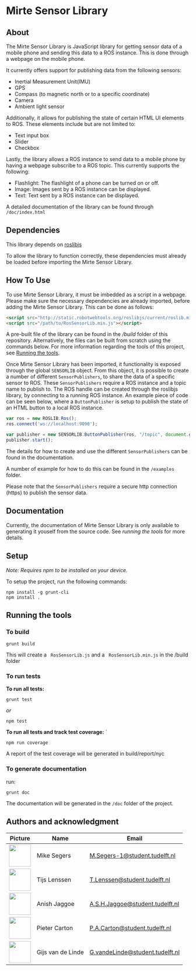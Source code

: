 # Mirte Sensor Library

## About 

The Mirte Sensor Library is JavaScript library for getting sensor data of a mobile phone and sending this data to a ROS instance. This is done through a webpage on the mobile phone.

It currently offers support for publishing data from the following sensors:
- Inertial Measurement Unit(IMU)
- GPS
- Compass (to magnetic north or to a specific coordinate)
- Camera
- Ambient light sensor 

Additionally, it allows for publishing the state of certain HTML UI elements to ROS. These elements include but are not limited to:
- Text input box
- Slider
- Checkbox

Lastly, the library allows a ROS instance to send data to a mobile phone by having a webpage subscribe to a ROS topic. This currently supports the following:
- Flashlight: The flashlight of a phone can be turned on or off.
- Image: Images sent by a ROS instance can be displayed.
- Text: Text sent by a ROS instance can be displayed.

A detailed documentation of the library can be found through `/doc/index.html`
## Dependencies

This library depends on [roslibjs](https://github.com/RobotWebTools/roslibjs "RosLibJs")

To allow the library to function correctly, these dependencies must already be loaded before importing the Mirte Sensor Library.

## How To Use

To use Mirte Sensor Library, it must be imbedded as a script in a webpage. Please make sure the necessary dependencies are already imported, before adding the Mirte Sensor Library. This can be done as follows:

```html
<script src="http://static.robotwebtools.org/roslibjs/current/roslib.min.js"></script>
<script src="/path/to/RosSensorLib.min.js"></script>
```

A pre-built file of the library can be found in the */build* folder of this repository. Alternatively, the  files can be built from scratch using the commands below. For more information regarding the tools of this project, see [Running the tools](#running-the-tools).

Once Mirte Sensor Library has been imported, it functionality is exposed through the global ```SENSORLIB``` object.
From this object, it is possible to create a number of different ```SensorPublishers```, to share the data of a specific sensor to ROS. These ```SensorPublishers``` require a ROS instance and a topic name to publish to.  The ROS handle can be created through the roslibjs library, by connecting to a running ROS instance. An example piece of code can be seen below, where a ```ButtonPublisher``` is setup to publish the state of an HTML button to a local ROS instance.

```js
var ros = new ROSLIB.Ros();
ros.connect('ws://localhost:9090');

var publisher = new SENSORLIB.ButtonPublisher(ros, "/topic", document.getElementById("button"));
publisher.start();
```

The details for how to create and use the different ```SensorPublishers``` can be found in the documentation. 

A number of example for how to do this can be found in the ```/examples``` folder.

Please note that the ```SensorPublishers``` require a secure http connection (https) to publish the sensor data. 

## Documentation
Currently, the documentation of Mirte Sensor Library is only available to generating it youself from the source code.
See *running the tools* for more details.

## Setup

*Note: Requires npm to be installed on your device.*

To setup the project, run the following commands:
```
npm install -g grunt-cli  
npm install .
```

## Running the tools



### **To build**
```
grunt build
```
This will create a ``` RosSensorLib.js``` and a ``` RosSensorLib.min.js``` in the /build folder
### **To run tests**

**To run all tests:**
```  
grunt test  
```
*or*  
```
npm test 
```    

**To run all tests and track test coverage:** `
``` 
npm run coverage 
```

A report of the test coverage will be generated in build/report/nyc


### **To generate documentation**

run: 
```
grunt doc
``` 

The documentation will be generated in the ```/doc``` folder of the project.

## Authors and acknowledgment

| Picture | Name | Email |
|---|---|---|
| <img src="https://gitlab.ewi.tudelft.nl/uploads/-/system/user/avatar/3539/avatar.png?width=400" width="60"/> | Mike Segers | M.Segers-1@student.tudelft.nl |
| <img src="https://cdn.discordapp.com/attachments/965893530251845655/968054757249929246/unknown.png" width="60"/> | Tijs Lenssen | T.Lenssen@student.tudelft.nl |
| <img src="https://gitlab.ewi.tudelft.nl/uploads/-/system/user/avatar/2546/avatar.png?width=400" width="60"/> | Anish Jaggoe | A.S.H.Jaggoe@student.tudelft.nl |
| <img src="https://gitlab.ewi.tudelft.nl/uploads/-/system/user/avatar/3729/avatar.png?width=400" width="60"/> | Pieter Carton | P.A.Carton@student.tudelft.nl |
| <img src="https://gitlab.ewi.tudelft.nl/uploads/-/system/user/avatar/3096/avatar.png?width=400" width="60"/> | Gijs van de Linde | G.vandeLinde@student.tudelft.nl |
